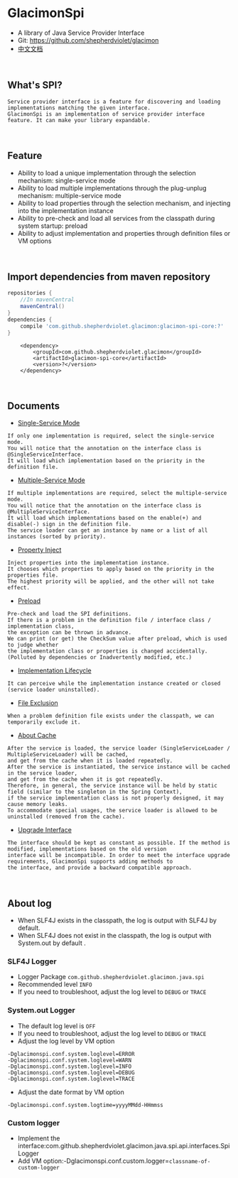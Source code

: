 # GlacimonSpi

* A library of Java Service Provider Interface
* Git: https://github.com/shepherdviolet/glacimon
* [中文文档](https://github.com/shepherdviolet/glacimon/blob/master/docs/spi/index-cn.md)

<br>

## What's SPI?

```text
Service provider interface is a feature for discovering and loading implementations matching the given interface. 
GlacimonSpi is an implementation of service provider interface feature. It can make your library expandable. 
```

<br>

## Feature

* Ability to load a unique implementation through the selection mechanism: single-service mode
* Ability to load multiple implementations through the plug-unplug mechanism: multiple-service mode
* Ability to load properties through the selection mechanism, and injecting into the implementation instance
* Ability to pre-check and load all services from the classpath during system startup: preload
* Ability to adjust implementation and properties through definition files or VM options

<br>

## Import dependencies from maven repository

```gradle
repositories {
    //In mavenCentral
    mavenCentral()
}
dependencies {
    compile 'com.github.shepherdviolet.glacimon:glacimon-spi-core:?'
}
```

```maven
    <dependency>    
        <groupId>com.github.shepherdviolet.glacimon</groupId>
        <artifactId>glacimon-spi-core</artifactId>
        <version>?</version> 
    </dependency>
```

<br>

## Documents

* [Single-Service Mode](https://github.com/shepherdviolet/glacimon/blob/master/docs/spi/single-service-mode.md)

```text
If only one implementation is required, select the single-service mode.
You will notice that the annotation on the interface class is @SingleServiceInterface.
It will load which implementation based on the priority in the definition file.
```

* [Multiple-Service Mode](https://github.com/shepherdviolet/glacimon/blob/master/docs/spi/multiple-service-mode.md)

```text
If multiple implementations are required, select the multiple-service mode.
You will notice that the annotation on the interface class is @MultipleServiceInterface.
It will load which implementations based on the enable(+) and disable(-) sign in the definition file.
The service loader can get an instance by name or a list of all instances (sorted by priority).
```

* [Property Inject](https://github.com/shepherdviolet/glacimon/blob/master/docs/spi/property-injection.md)

```text
Inject properties into the implementation instance.
It chooses which properties to apply based on the priority in the properties file. 
The highest priority will be applied, and the other will not take effect.
```

* [Preload](https://github.com/shepherdviolet/glacimon/blob/master/docs/spi/preload.md)

```text
Pre-check and load the SPI definitions. 
If there is a problem in the definition file / interface class / implementation class, 
the exception can be thrown in advance.
We can print (or get) the CheckSum value after preload, which is used to judge whether 
the implementation class or properties is changed accidentally. 
(Polluted by dependencies or Inadvertently modified, etc.)
```

* [Implementation Lifecycle](https://github.com/shepherdviolet/glacimon/blob/master/docs/spi/implementation-lifecycle.md)

```text
It can perceive while the implementation instance created or closed (service loader uninstalled). 
```

* [File Exclusion](https://github.com/shepherdviolet/glacimon/blob/master/docs/spi/file-exclusion.md)

```text
When a problem definition file exists under the classpath, we can temporarily exclude it. 
```

* [About Cache](https://github.com/shepherdviolet/glacimon/blob/master/docs/spi/about-cache.md)

```text
After the service is loaded, the service loader (SingleServiceLoader / MultipleServiceLoader) will be cached, 
and get from the cache when it is loaded repeatedly.
After the service is instantiated, the service instance will be cached in the service loader, 
and get from the cache when it is got repeatedly.
Therefore, in general, the service instance will be held by static field (similar to the singleton in the Spring Context), 
if the service implementation class is not properly designed, it may cause memory leaks.
To accommodate special usages, the service loader is allowed to be uninstalled (removed from the cache).
```

* [Upgrade Interface](https://github.com/shepherdviolet/glacimon/blob/master/docs/spi/upgrade-interface.md)

```text
The interface should be kept as constant as possible. If the method is modified, implementations based on the old version 
interface will be incompatible. In order to meet the interface upgrade requirements, GlacimonSpi supports adding methods to 
the interface, and provide a backward compatible approach.
```

<br>

## About log

* When SLF4J exists in the classpath, the log is output with SLF4J by default.
* When SLF4J does not exist in the classpath, the log is output with System.out by default .

### SLF4J Logger

* Logger Package `com.github.shepherdviolet.glacimon.java.spi`
* Recommended level `INFO`
* If you need to troubleshoot, adjust the log level to `DEBUG` or `TRACE`

### System.out Logger

* The default log level is `OFF`
* If you need to troubleshoot, adjust the log level to `DEBUG` or `TRACE`
* Adjust the log level by VM option

```text
-Dglacimonspi.conf.system.loglevel=ERROR
-Dglacimonspi.conf.system.loglevel=WARN
-Dglacimonspi.conf.system.loglevel=INFO
-Dglacimonspi.conf.system.loglevel=DEBUG
-Dglacimonspi.conf.system.loglevel=TRACE
```

* Adjust the date format by VM option

```text
-Dglacimonspi.conf.system.logtime=yyyyMMdd-HHmmss
```

### Custom logger

* Implement the interface:com.github.shepherdviolet.glacimon.java.spi.api.interfaces.SpiLogger
* Add VM option:-Dglacimonspi.conf.custom.logger=`classname-of-custom-logger`
